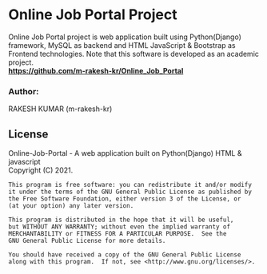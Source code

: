 # Online Job Portal Project
Online Job Portal project is web application built using Python(Django) framework, MySQL as backend and HTML JavaScript &amp; Bootstrap as Frontend technologies. Note that this software is developed as an academic project. <br/>
<b>https://github.com/m-rakesh-kr/Online_Job_Portal</b>

<h3>Author:</h3> 
RAKESH KUMAR (m-rakesh-kr)

<h2> License </h2>
Online-Job-Portal - A web application built on Python(Django) HTML & javascript</br>
Copyright (C) 2021. 

    This program is free software: you can redistribute it and/or modify
    it under the terms of the GNU General Public License as published by
    the Free Software Foundation, either version 3 of the License, or
    (at your option) any later version.

    This program is distributed in the hope that it will be useful,
    but WITHOUT ANY WARRANTY; without even the implied warranty of
    MERCHANTABILITY or FITNESS FOR A PARTICULAR PURPOSE.  See the
    GNU General Public License for more details.

    You should have received a copy of the GNU General Public License
    along with this program.  If not, see <http://www.gnu.org/licenses/>.
